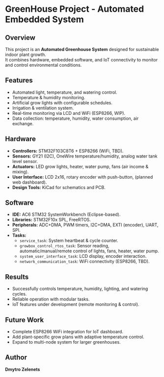 # GreenHouse Project - Automated Embedded System

## Overview

This project is an **Automated Greenhouse System** designed for
sustainable indoor plant growth.\
It combines hardware, embedded software, and IoT connectivity to monitor
and control environmental conditions.

## Features

-   Automated light, temperature, and watering control.
-   Temperature & humidity monitoring.
-   Artificial grow lights with configurable schedules.
-   Irrigation & ventilation system.
-   Real-time monitoring via LCD and WiFi (ESP8266, WIP).
-   Data collection: temperature, humidity, water consumption, air
    exchange.

## Hardware

-   **Controllers:** STM32F103C8T6 + ESP8266 (WiFi, TBD).
-   **Sensors:** GY21 (I2C), OneWire temperature/humidity, analog water
    tank level sensor.
-   **Actuators:** LED grow lights, heater, water pump, fans (air income
    & mixing).
-   **User Interface:** LCD 2x16, rotary encoder with push-button,
    (planned web dashboard).
-   **Design Tools:** KiCad for schematics and PCB.

## Software

-   **IDE:** AC6 STM32 SystemWorkbench (Eclipse-based).
-   **Libraries:** STM32F10x SPL, FreeRTOS.
-   **Peripherals:** ADC+DMA, PWM timers, I2C+DMA, EXTI (encoder), UART,
    SPI.
-   **Tasks:**
    -   `service_task`: System heartbeat & cycle counter.
    -   `growbox_control_rtos_task`: Sensor reading,
        automatic/manual/remote control of lights, fans, heater, water
        pump.
    -   `system_user_interface_task`: LCD display, encoder interaction.
    -   `network_communication_task`: WiFi connectivity (ESP8266, TBD).

## Results

-   Successfully controls temperature, humidity, lighting, and watering
    cycles.
-   Reliable operation with modular tasks.
-   IoT features under development (remote monitoring & control).

## Future Work

-   Complete ESP8266 WiFi integration for IoT dashboard.
-   Add plant-specific grow plans with adaptive temperature control.
-   Expand to multi-node system for larger greenhouses.

## Author

**Dmytro Zelenets**
